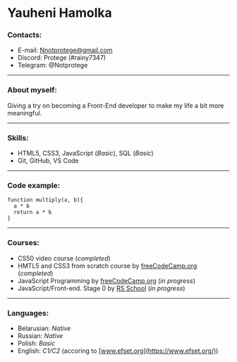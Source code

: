 # Yauheni Hamolka #
### **Contacts:** ###
* E-mail: Nnotprotege@gmail.com
* Discord: Protege (#rainy7347)
* Telegram: @Notprotege   

****
### **About myself:** ###
Giving a try on becoming a Front-End developer to make my life a bit more meaningful.   

****
### **Skills:** ###
* HTML5, CSS3, JavaScript (*Basic*), SQL (*Basic*)
* Git, GitHub, VS Code   

****
### **Code example:** ###
```
function multiply(a, b){
  a * b
  return a * b
}
```    

****
### **Courses:** ###
* CS50 video course (*completed*)
* HMTL5 and CSS3 from scratch course by [freeCodeCamp.org](https://www.freecodecamp.org/) (*completed*)
* JavaScript Programming by [freeCodeCamp.org](https://www.freecodecamp.org/) (*in progress*)
* JavaScript/Front-end. Stage 0 by [RS School](https://rs.school/) (*in progress*)    

****
### **Languages:** ###
* Belarusian: *Native*
* Russian: *Native*
* Polish: *Basic*
* English: *C1/C2* (accoring to [www.efset.org](https://www.efset.org/))